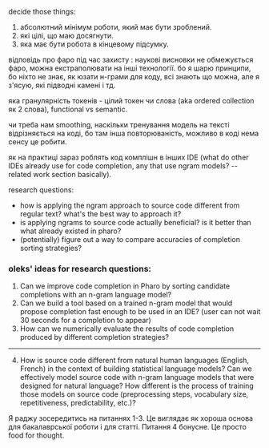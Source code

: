 decide those things:
1. абсолютний мінімум роботи, який має бути зроблений.
2. які цілі, що маю досягнути.
3. яка має бути робота в кінцевому підсумку.


відповідь про фаро під час захисту : наукові висновки не обмежується фаро, можна екстраполювати на інші технології. бо я шарю принципи, бо ніхто не знає, як юзати н-грами для коду, всі знають що можна, але я з'ясую, які підводні камені і тд.


яка гранулярність токенів - цілий токен чи слова (aka ordered collection як 2 слова), functional vs semantic.


чи треба нам smoothing, наскільки тренування модель на тексті відрізняється на коді, бо там інша повторюваність, можливо в коді нема сенсу це робити.


як на практиці зараз роблять код комплішн в інших IDE (what do other IDEs already use for code completion, any that use ngram models? -- related work section basically).


research questions:
- how is applying the ngram approach to source code different from regular text? what's the best way to approach it?
- is applying ngrams to source code actually beneficial? is it better than what already existed in pharo?
- (potentially) figure out a way to compare accuracies of completion sorting strategies?


### oleks' ideas for research questions:
1. Can we improve code completion in Pharo by sorting candidate completions with an n-gram language model?
2. Can we build a tool based on a trained n-gram model that would propose completion fast enough to be used in an IDE? (user can not wait 30 seconds for a completion to appear)
3. How can we numerically evaluate the results of code completion produced by different completion strategies?
------------
4. How is source code different from natural human languages (English, French) in the context of building statistical language models? Can we effectively model source code with n-gram language models that were designed for natural language? How different is the process of training those models on source code (preprocessing steps, vocabulary size, repetitiveness, predictability, etc.)?

Я раджу зосередитись на питаннях 1-3.
Це виглядає як хороша основа для бакалаврської роботи і для статті.
Питання 4 бонусне. Це просто food for thought.
